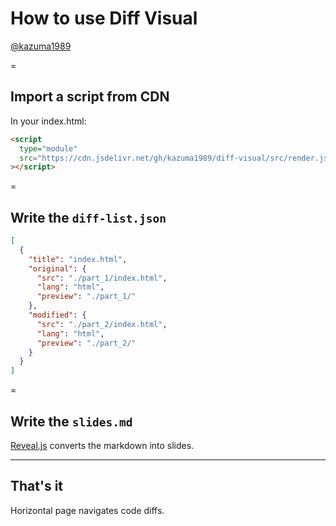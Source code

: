 # How to use Diff Visual

[@kazuma1989](https://github.com/kazuma1989/)

=

## Import a script from CDN

In your index.html:

```html
<script
  type="module"
  src="https://cdn.jsdelivr.net/gh/kazuma1989/diff-visual/src/render.js"
></script>
```

=

## Write the `diff-list.json`

```json
[
  {
    "title": "index.html",
    "original": {
      "src": "./part_1/index.html",
      "lang": "html",
      "preview": "./part_1/"
    },
    "modified": {
      "src": "./part_2/index.html",
      "lang": "html",
      "preview": "./part_2/"
    }
  }
]
```

=

## Write the `slides.md`

[Reveal.js](https://revealjs.com) converts the markdown into slides.

---

## That's it

Horizontal page navigates code diffs.
